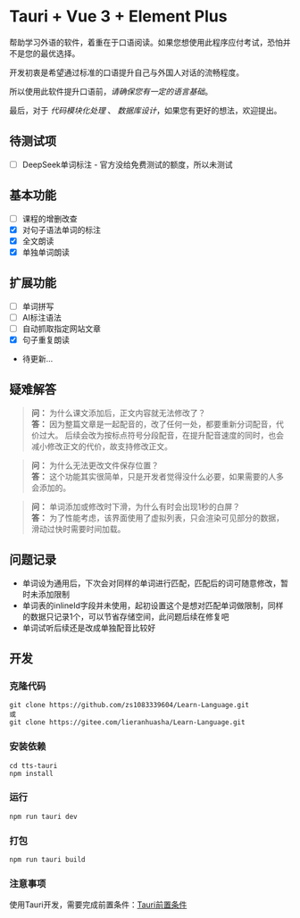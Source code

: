 # Tauri + Vue 3 + Element Plus

帮助学习外语的软件，着重在于口语阅读。如果您想使用此程序应付考试，恐怕并不是您的最优选择。

开发初衷是希望通过标准的口语提升自己与外国人对话的流畅程度。

所以使用此软件提升口语前，*请确保您有一定的语言基础*。

最后，对于 *代码模块化处理* 、 *数据库设计*，如果您有更好的想法，欢迎提出。

## 待测试项

- [ ] DeepSeek单词标注 - 官方没给免费测试的额度，所以未测试

## 基本功能

- [ ] 课程的增删改查
- [x] 对句子语法单词的标注
- [x] 全文朗读
- [x] 单独单词朗读

## 扩展功能

- [ ] 单词拼写
- [ ] AI标注语法
- [ ] 自动抓取指定网站文章
- [x] 句子重复朗读
- 待更新...

## 疑难解答

> **问：** 为什么课文添加后，正文内容就无法修改了？\
> **答：** 因为整篇文章是一起配音的，改了任何一处，都要重新分词配音，代价过大。
后续会改为按标点符号分段配音，在提升配音速度的同时，也会减小修改正文的代价，故支持修改正文。

> **问：** 为什么无法更改文件保存位置？\
> **答：** 这个功能其实很简单，只是开发者觉得没什么必要，如果需要的人多会添加的。

> **问：** 单词添加或修改时下滑，为什么有时会出现1秒的白屏？\
> **答：** 为了性能考虑，该界面使用了虚拟列表，只会渲染可见部分的数据，滑动过快时需要时间加载。

## 问题记录

- 单词设为通用后，下次会对同样的单词进行匹配，匹配后的词可随意修改，暂时未添加限制
- 单词表的inlineId字段并未使用，起初设置这个是想对匹配单词做限制，同样的数据只记录1个，可以节省存储空间，此问题后续在修复吧
- 单词试听后续还是改成单独配音比较好

## 开发

### 克隆代码

```
git clone https://github.com/zs1083339604/Learn-Language.git
或
git clone https://gitee.com/lieranhuasha/Learn-Language.git
```

### 安装依赖

```
cd tts-tauri
npm install
```

### 运行

```
npm run tauri dev
```

### 打包

```
npm run tauri build
```

### 注意事项

使用Tauri开发，需要完成前置条件：[Tauri前置条件](https://tauri.app/zh-cn/start/prerequisites/)